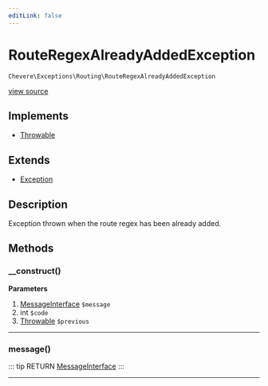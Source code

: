 ```yaml
---
editLink: false
---
```


# RouteRegexAlreadyAddedException

`Chevere\Exceptions\Routing\RouteRegexAlreadyAddedException`

[view source](https://github.com/chevere/chevere/blob/master/exceptions/Routing/RouteRegexAlreadyAddedException.php)

## Implements

- [Throwable](https://www.php.net/manual/class.throwable)

## Extends

- [Exception](../Core/Exception.md)

## Description

Exception thrown when the route regex has been already added.

## Methods

### __construct()

**Parameters**

1. [MessageInterface](../../Interfaces/Message/MessageInterface.md) `$message`
2. int `$code`
3. [Throwable](https://www.php.net/manual/class.throwable) `$previous`

---

### message()

::: tip RETURN
[MessageInterface](../../Interfaces/Message/MessageInterface.md)
:::

---
